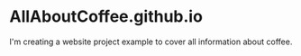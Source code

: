 # AllAboutCoffee.github.io
I'm creating a website project example to cover all information about coffee.
